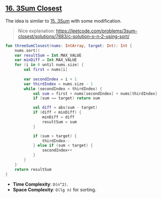 ## [16. 3Sum Closest](https://leetcode.com/problems/3sum-closest/)

The idea is similar to [15. 3Sum](../leetcode/15.3sum.md) with some modification.

> Nice explanation: https://leetcode.com/problems/3sum-closest/solutions/7883/c-solution-o-n-2-using-sort/

```kotlin
fun threeSumClosest(nums: IntArray, target: Int): Int {
    nums.sort()
    var resultSum = Int.MAX_VALUE
    var minDiff = Int.MAX_VALUE
    for (i in 0 until nums.size) {
        val first = nums[i]
        
        var secondIndex = i + 1
        var thirdIndex = nums.size - 1
        while (secondIndex < thirdIndex) {
            val sum = first + nums[secondIndex] + nums[thirdIndex]
            if (sum == target) return sum

            val diff = abs(sum - target)
            if (diff < minDiff) {
                minDiff = diff
                resultSum = sum
            }

            if (sum > target) {
                thirdIndex--
            } else if (sum < target) {
                secondIndex++
            }
        }
    }
    return resultSum
}
```

* **Time Complexity**: `O(n^2)`.
* **Space Complexity**: `O(lg n)` for sorting.
